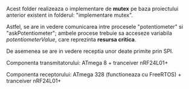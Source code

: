 Acest folder realizeaza o implementare de **mutex** pe baza proiectului anterior existent in folderul: "implementare mutex".

Astfel, se are in vedere comunicarea intre procesele "potentiometer" si "askPotentiometer"; ambele procese trebuie sa acceseze variabila *potentiometerValue*, care reprezinta **resursa critica**.

De asemenea se are in vedere receptia unor deate primite prin SPI.

Componenta transmitatorului:
ATmega 8 + tranceiver nRF24L01+

Componenta receptorului:
ATmega 328 (functioneaza cu FreeRTOS)  + tranceiver nRF24L01+


